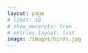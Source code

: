 ```yaml
---
layout: page
# limit: 10
# show_excerpts: true
# entries_layout: list
image: /images/birds.jpg
---
```



